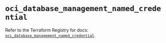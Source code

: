 # `oci_database_management_named_credential`

Refer to the Terraform Registry for docs: [`oci_database_management_named_credential`](https://registry.terraform.io/providers/oracle/oci/7.19.0/docs/resources/database_management_named_credential).
